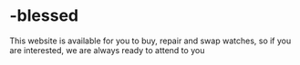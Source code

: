 # -blessed
This website is available for you to buy, repair and swap watches, so if you are interested, we are always ready to attend to you
